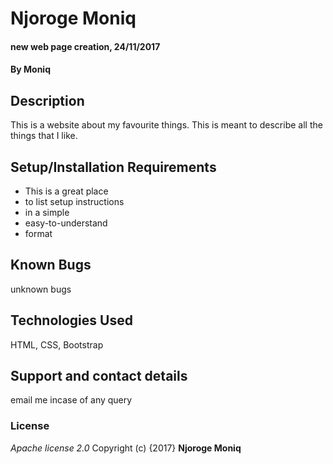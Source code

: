 # Njoroge Moniq
#### new web page creation, 24/11/2017
#### By **Moniq**
## Description
This is a website about my favourite things. This is meant to describe all the things that I like.
## Setup/Installation Requirements
* This is a great place
* to list setup instructions
* in a simple
* easy-to-understand
* format
## Known Bugs
unknown bugs
## Technologies Used
HTML, CSS, Bootstrap
## Support and contact details
email me incase of any query
### License
*Apache license 2.0*
Copyright (c) {2017} **Njoroge Moniq**